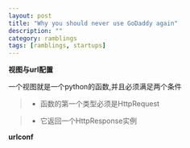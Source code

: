```yaml
---
layout: post
title: "Why you should never use GoDaddy again"
description: ""
category: ramblings
tags: [ramblings, startups]
---
```

**视图与url配置**

一个视图就是一个python的函数,并且必须满足两个条件

> * 函数的第一个类型必须是HttpRequest

> * 它返回一个HttpResponse实例

**urlconf**

